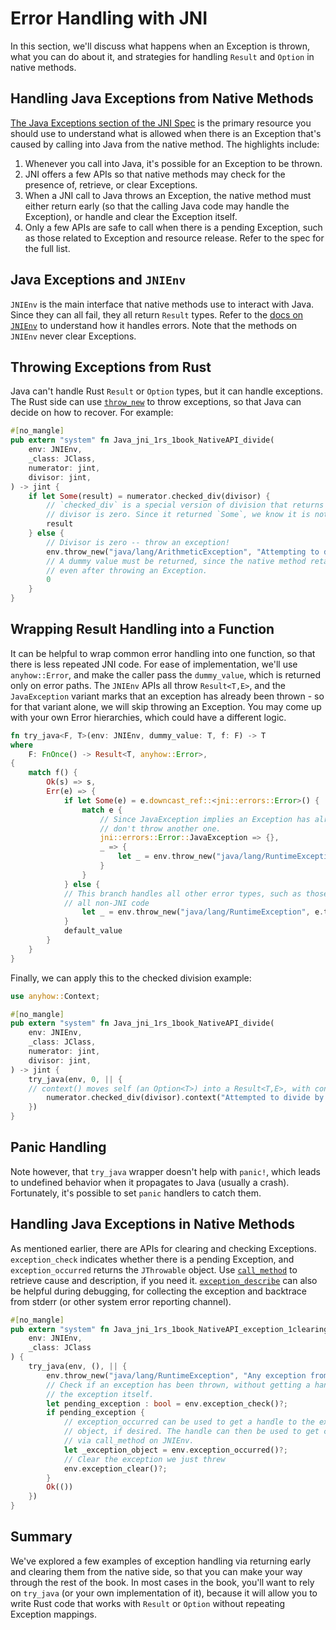 # Error Handling with JNI

In this section, we'll discuss what happens when an Exception is thrown, what
you can do about it, and strategies for handling `Result` and `Option` in native
methods.

## Handling Java Exceptions from Native Methods

[The Java Exceptions section of the JNI
Spec](https://docs.oracle.com/en/java/javase/11/docs/specs/jni/design.html#java-exceptions)
is the primary resource you should use to understand what is allowed when there
is an Exception that's caused by calling into Java from the native method. The
highlights include:

1. Whenever you call into Java, it's possible for an Exception to be thrown.
2. JNI offers a few APIs so that native methods may check for the presence of,
   retrieve, or clear Exceptions.
2. When a JNI call to Java throws an Exception, the native method must either
   return early (so that the calling Java code may handle the Exception), or
   handle and clear the Exception itself.
3. Only a few APIs are safe to call when there is a pending Exception, such as
   those related to Exception and resource release. Refer to the spec for the
   full list.
   
## Java Exceptions and `JNIEnv`
`JNIEnv` is the main interface that native methods use to interact with Java.
Since they can all fail, they all return `Result` types. Refer to the [docs on
`JNIEnv`](https://docs.rs/jni/0.18.0/jni/struct.JNIEnv.html) to understand how
it handles errors. Note that the methods on `JNIEnv` never clear Exceptions.

## Throwing Exceptions from Rust

Java can't handle Rust `Result` or `Option` types, but it can handle exceptions.
The Rust side can use
[`throw_new`](https://docs.rs/jni/0.18.0/jni/struct.JNIEnv.html#method.throw_new)
to throw exceptions, so that Java can decide on how to recover. For example:

```rust
#[no_mangle]
pub extern "system" fn Java_jni_1rs_1book_NativeAPI_divide(
    env: JNIEnv,
    _class: JClass,
    numerator: jint,
    divisor: jint,
) -> jint {
    if let Some(result) = numerator.checked_div(divisor) {
        // `checked_div` is a special version of division that returns `None` if the
        // divisor is zero. Since it returned `Some`, we know it is not.
        result
    } else {
        // Divisor is zero -- throw an exception!
        env.throw_new("java/lang/ArithmeticException", "Attempting to divide by zero.");
        // A dummy value must be returned, since the native method retains control
        // even after throwing an Exception.
        0
    }
}
```


    
## Wrapping Result Handling into a Function

It can be helpful to wrap common error handling into one function, so that there
is less repeated JNI code. For ease of implementation, we'll use
`anyhow::Error`, and make the caller pass the `dummy_value`, which is returned
only on error paths. The `JNIEnv` APIs all throw `Result<T,E>`, and the
`JavaException` variant marks that an exception has already been thrown - so for
that variant alone, we will skip throwing an Exception. You may come up with
your own Error hierarchies, which could have a different logic.

```rust
fn try_java<F, T>(env: JNIEnv, dummy_value: T, f: F) -> T
where
    F: FnOnce() -> Result<T, anyhow::Error>,
{
    match f() {
        Ok(s) => s,
        Err(e) => {
            if let Some(e) = e.downcast_ref::<jni::errors::Error>() {
                match e {
                    // Since JavaException implies an Exception has already been thrown, 
                    // don't throw another one.
                    jni::errors::Error::JavaException => {},
                    _ => {
                        let _ = env.throw_new("java/lang/RuntimeException", e.to_string());
                    }
                }
            } else {
            // This branch handles all other error types, such as those returned by
            // all non-JNI code
                let _ = env.throw_new("java/lang/RuntimeException", e.to_string());
            }
            default_value
        }
    }
}
```

Finally, we can apply this to the checked division example:

```rust
use anyhow::Context;

#[no_mangle]
pub extern "system" fn Java_jni_1rs_1book_NativeAPI_divide(
    env: JNIEnv,
    _class: JClass,
    numerator: jint,
    divisor: jint,
) -> jint {
    try_java(env, 0, || {
    // context() moves self (an Option<T>) into a Result<T,E>, with context.
        numerator.checked_div(divisor).context("Attempted to divide by zero.")
    })
}
```

## Panic Handling

Note however, that `try_java` wrapper doesn't help with `panic!`, which leads to
undefined behavior when it propagates to Java (usually a crash). Fortunately,
it's possible to set `panic` handlers to catch them.

## Handling Java Exceptions in Native Methods

As mentioned earlier, there are APIs for clearing and checking Exceptions.
`exception_check` indicates whether there is a pending Exception, and
`exception_occurred` returns the `JThrowable` object. Use
[`call_method`](https://docs.rs/jni/0.18.0/jni/struct.JNIEnv.html#method.call_method)
to retrieve cause and description, if you need it.
[`exception_describe`](https://docs.rs/jni/0.18.0/jni/struct.JNIEnv.html#method.exception_describe)
can also be helpful during debugging, for collecting the exception and backtrace
from stderr (or other system error reporting channel).

```rust 
#[no_mangle]
pub extern "system" fn Java_jni_1rs_1book_NativeAPI_exception_1clearing(
    env: JNIEnv,
    _class: JClass
) {
    try_java(env, (), || {
        env.throw_new("java/lang/RuntimeException", "Any exception from Java")?;
        // Check if an exception has been thrown, without getting a handle to
        // the exception itself.
        let pending_exception : bool = env.exception_check()?;
        if pending_exception {
            // exception_occurred can be used to get a handle to the exception
            // object, if desired. The handle can then be used to get causes,
            // via call_method on JNIEnv.
            let _exception_object = env.exception_occurred()?;
            // Clear the exception we just threw
            env.exception_clear()?;
        }
        Ok(())
    })
}
```

## Summary

We've explored a few examples of exception handling via returning early and
clearing them from the native side, so that you can make your way through the
rest of the book. In most cases in the book, you'll want to rely on `try_java`
(or your own implementation of it), because it will allow you to write Rust code
that works with `Result` or `Option` without repeating Exception mappings.
